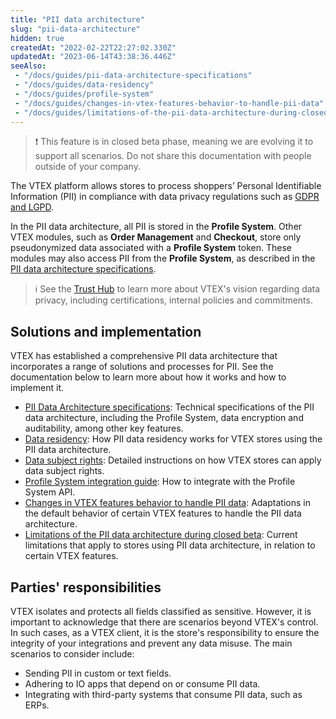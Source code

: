 ```yaml
---
title: "PII data architecture"
slug: "pii-data-architecture"
hidden: true
createdAt: "2022-02-22T22:27:02.330Z"
updatedAt: "2023-06-14T43:38:36.446Z"
seeAlso:
 - "/docs/guides/pii-data-architecture-specifications"
 - "/docs/guides/data-residency"
 - "/docs/guides/profile-system"
 - "/docs/guides/changes-in-vtex-features-behavior-to-handle-pii-data"
 - "/docs/guides/limitations-of-the-pii-data-architecture-during-closed-beta"
---
```


>❗ This feature is in closed beta phase, meaning we are evolving it to support all scenarios. Do not share this documentation with people outside of your company.

The VTEX platform allows stores to process shoppers’ Personal Identifiable Information (PII) in compliance with data privacy regulations such as [GDPR and LGPD](https://vtex.com/us-en/privacy-and-agreements/vtex-commitment/).

In the PII data architecture, all PII is stored in the **Profile System**. Other VTEX modules, such as **Order Management** and **Checkout**, store only pseudonymized data associated with a **Profile System** token. These modules may also access PII from the **Profile System**, as described in the [PII data architecture specifications](https://developers.vtex.com/docs/guides/pii-data-architecture-specifications).

>ℹ️ See the [Trust Hub](https://vtex.com/us-en/trust/) to learn more about VTEX's vision regarding data privacy, including certifications, internal policies and commitments.

## Solutions and implementation

VTEX has established a comprehensive PII data architecture that incorporates a range of solutions and processes for PII. See the documentation below to learn more about how it works and how to implement it.

- [PII Data Architecture specifications](https://developers.vtex.com/docs/guides/pii-data-architecture-specifications): Technical specifications of the PII data architecture, including the Profile System, data encryption and auditability, among other key features.
- [Data residency](https://developers.vtex.com/docs/guides/data-residency): How PII data residency works for VTEX stores using the PII data architecture.
- [Data subject rights](https://help.vtex.com/tutorial/data-subject-rights--6imchxTx09icupKMbzHVIM): Detailed instructions on how VTEX stores can apply data subject rights.
- [Profile System integration guide](https://developers.vtex.com/docs/guides/profile-system): How to integrate with the Profile System API.
- [Changes in VTEX features behavior to handle PII data](https://developers.vtex.com/docs/guides/changes-in-vtex-features-behavior-to-handle-pii-data): Adaptations in the default behavior of certain VTEX features to handle the PII data architecture.
- [Limitations of the PII data architecture during closed beta](https://developers.vtex.com/docs/guides/limitations-of-the-pii-data-architecture-during-closed-beta): Current limitations that apply to stores using PII data architecture, in relation to certain VTEX features.

## Parties' responsibilities

VTEX isolates and protects all fields classified as sensitive. However, it is important to acknowledge that there are scenarios beyond VTEX's control. In such cases, as a VTEX client, it is the store's responsibility to ensure the integrity of your integrations and prevent any data misuse. The main scenarios to consider include:

- Sending PII in custom or text fields.
- Adhering to IO apps that depend on or consume PII data.
- Integrating with third-party systems that consume PII data, such as ERPs.
